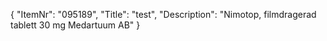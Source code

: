 {
  "ItemNr": "095189",
  "Title": "test",
  "Description": "Nimotop, filmdragerad tablett 30 mg Medartuum AB"
}
